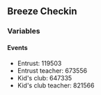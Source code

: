 ## Breeze Checkin

### Variables

#### Events

- Entrust: 119503
- Entrust teacher: 673556
- Kid's club: 647335
- Kid's club teacher: 821566
